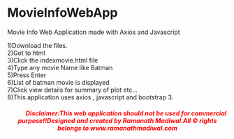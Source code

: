 # MovieInfoWebApp
Movie Info Web Application made with Axios and Javascript<br>

1)Download the files.<br>
2)Got to html<br>
3)Click the indexmovie.html file<br>
4)Type any movie Name like Batman<br>
5)Press Enter<br>
6)List of batman movie is displayed<br>
7)Click view details for summary of plot etc...<br>
8)This application uses axios , javascript and bootstrap 3.<br>





<div align="center"> <h5 style="color: red" ><span>&nbsp;&nbsp;&nbsp;&nbsp;&nbsp;&nbsp;</span><span>&nbsp;&nbsp;&nbsp;&nbsp;&nbsp;&nbsp;</span>Disclaimer:This web application should not be used for
                    commercial purpose!!Designed and created by Ramanath Madiwal.All &copy rights
                    belongs to www.ramanathmadiwal.com</h5>
            </div>
